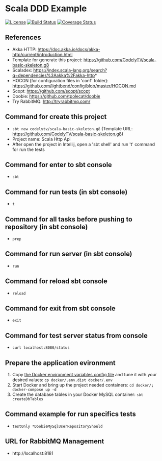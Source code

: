 # Scala DDD Example

[![License](https://img.shields.io/github/license/jorgechavezrnd/scala-ddd-example.svg?style=flat-square)](LICENSE)
[![Build Status](https://img.shields.io/travis/jorgechavezrnd/scala-ddd-example/master.svg?style=flat-square)](https://travis-ci.com/jorgechavezrnd/scala-ddd-example.svg?branch=master)
[![Coverage Status](https://img.shields.io/coveralls/github/jorgechavezrnd/scala-ddd-example/master.svg?style=flat-square)](https://coveralls.io/github/jorgechavezrnd/scala-ddd-example?branch=master)

## References
- Akka HTTP: https://doc.akka.io/docs/akka-http/current/introduction.html
- Template for generate this project: https://github.com/CodelyTV/scala-basic-skeleton.g8
- Scaladex: https://index.scala-lang.org/search?q=dependencies%3Aakka%2Fakka-http*
- HOCON (for configuration files in 'conf' folder): https://github.com/lightbend/config/blob/master/HOCON.md
- Scopt: https://github.com/scopt/scopt
- Doobie: https://github.com/tpolecat/doobie
- Try RabbitMQ: http://tryrabbitmq.com/

## Command for create this project
- `sbt new codelytv/scala-basic-skeleton.g8` (Template URL: https://github.com/CodelyTV/scala-basic-skeleton.g8)
- Project name: Scala Http Api
- After open the project in Intellij, open a 'sbt shell' and run 't' command for run the tests

## Command for enter to sbt console
- `sbt`

## Command for run tests (in sbt console)
- `t`

## Command for all tasks before pushing to repository (in sbt console)
- `prep`

## Command for run server (in sbt console)
- `run`

## Command for reload sbt console
- `reload`

## Command for exit from sbt console
- `exit`

## Command for test server status from console
- `curl localhost:8080/status`

## Prepare the application evironment
1. Copy [the Docker environment variables config file](docker/.env.dist) and tune it with your desired values: `cp docker/.env.dist docker/.env`
2. Start Docker and bring up the project needed containers: `cd docker/; docker-compose up -d`
3. Create the database tables in your Docker MySQL container: `sbt createDbTables`

## Command example for run specifics tests
- `testOnly *DoobieMySqlUserRepositoryShould`

## URL for RabbitMQ Management
- http://localhost:8181
